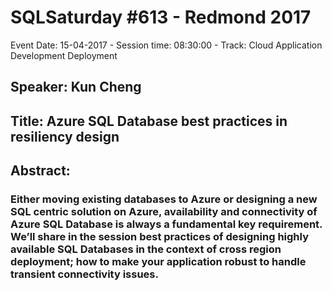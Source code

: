# SQLSaturday #613 - Redmond 2017
Event Date: 15-04-2017 - Session time: 08:30:00 - Track: Cloud Application Development  Deployment
## Speaker: Kun Cheng
## Title: Azure SQL Database best practices in resiliency design
## Abstract:
### Either moving existing databases to Azure or designing a new SQL centric solution on Azure, availability and connectivity of Azure SQL Database is always a fundamental key requirement. We’ll share in the session best practices of designing highly available SQL Databases in the context of cross region deployment; how to make your application robust to handle transient connectivity issues.
